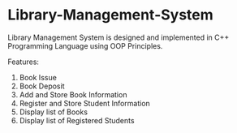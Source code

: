 # Library-Management-System

Library Management System is designed and implemented in C++ Programming Language using OOP Principles.

Features:
1. Book Issue
2. Book Deposit
3. Add and Store Book Information
4. Register and Store Student Information
5. Display list of Books
6. Display list of Registered Students
